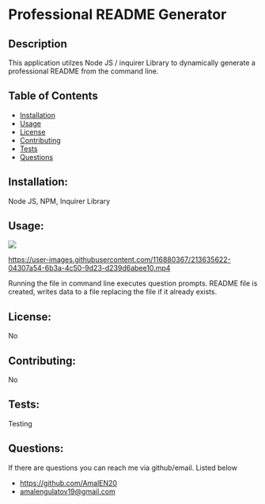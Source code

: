 # Professional README Generator

## Description
This application utilzes Node JS / inquirer Library to dynamically generate a professional README from the command line.

## Table of Contents
* [Installation](#installation)
* [Usage](#usage)
* [License](#license)
* [Contributing](#contributing)
* [Tests](#tests)
* [Questions](#questions)

## Installation:
Node JS, NPM, Inquirer Library

## Usage:
![](https://user-images.githubusercontent.com/116880367/213635559-63f1e202-e707-4b8e-9e8c-a990274de63f.gif)

https://user-images.githubusercontent.com/116880367/213635622-04307a54-6b3a-4c50-9d23-d239d6abee10.mp4

Running the file in command line executes question prompts. README file is created, writes data to a file replacing the file if it already exists.

## License:
No

## Contributing:
No

## Tests:
Testing

## Questions:
If there are questions you can reach me via github/email. Listed below
- https://github.com/AmalEN20
- amalengulatov19@gmail.com

